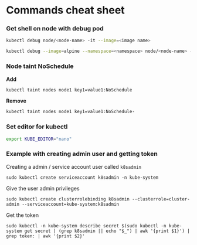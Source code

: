 # Commands cheat sheet

### Get shell on node with debug pod

```bash
kubectl debug node/<node-name> -it --image=<image name>
```

```bash
kubectl debug --image=alpine --namespace=<namespace> node/<node-name> --attach=true --stdin=true --tty -- sh
```

### Node taint NoSchedule

**Add**

```bash
kubectl taint nodes node1 key1=value1:NoSchedule
```

**Remove**

```bash
kubectl taint nodes node1 key1=value1:NoSchedule-
```

### Set editor for kubectl

```bash
export KUBE_EDITOR="nano"
```

### Example with creating admin user and getting token

Creating a admin / service account user called `k8sadmin`

```
sudo kubectl create serviceaccount k8sadmin -n kube-system
```

Give the user admin privileges

```
sudo kubectl create clusterrolebinding k8sadmin --clusterrole=cluster-admin --serviceaccount=kube-system:k8sadmin
```

Get the token

```
sudo kubectl -n kube-system describe secret $(sudo kubectl -n kube-system get secret | (grep k8sadmin || echo "$_") | awk '{print $1}') | grep token: | awk '{print $2}'
```
